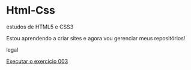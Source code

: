 # Html-Css

estudos de HTML5 e CSS3

Estou aprendendo a criar sites e agora vou gerenciar meus repositórios!

legal

<a href="https://alexguimaraes0.github.io/Html-Css/Exercicios/ex003/index.html">Executar o exercício 003</a> 